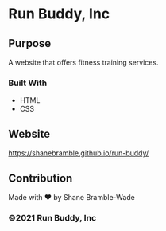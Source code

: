 # Run Buddy, Inc

## Purpose
A website that offers fitness training services.

### Built With 
* HTML
* CSS

## Website 
https://shanebramble.github.io/run-buddy/

## Contribution
Made with ❤️ by Shane Bramble-Wade

### ©️2021 Run Buddy, Inc 

